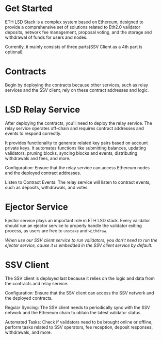 # Get Started

ETH LSD Stack is a complex system based on Ethereum, designed to provide a comprehensive set of solutions related to Eth2.0 validator deposits, network fee management, proposal voting, and the storage and withdrawal of funds for users and nodes.

Currently, it mainly consists of three parts(SSV Client as a 4th part is optional)

# Contracts
    
Begin by deploying the contracts because other services, such as relay services and the SSV client, rely on these contract addresses and logic.
    
# LSD Relay Service
    
After deploying the contracts, you'll need to deploy the relay service. The relay service operates off-chain and requires contract addresses and events to respond correctly.
    
It provides functionality to generate related key pairs based on account private keys. It automates functions like submitting balances, updating validators, pruning blocks, syncing blocks and events, distributing withdrawals and fees, and more.
    
Configuration: Ensure that the relay service can access Ethereum nodes and the deployed contract addresses.
    
Listen to Contract Events: The relay service will listen to contract events, such as deposits, withdrawals, and votes.
    
# Ejector Service
    
Ejector service plays an important role in ETH LSD stack. Every validator should run an ejector service to properly handle the validator exiting process, as users are free to `unstake` and `withdraw`.
    
*When use our SSV client service to run validators, you don't need to run the ejector service, cause it is embedded in the SSV client service by default.*
    
# SSV Client
    
The SSV client is deployed last because it relies on the logic and data from the contracts and relay service.

Configuration: Ensure that the SSV client can access the SSV network and the deployed contracts.
    
Regular Syncing: The SSV client needs to periodically sync with the SSV network and the Ethereum chain to obtain the latest validator status.
    
Automated Tasks: Check if validators need to be brought online or offline, perform tasks related to SSV operators, fee reception, deposit responses, withdrawals, and more.